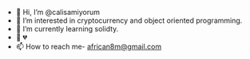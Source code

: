- 👋 Hi, I’m @calisamiyorum
- 👀 I’m interested in cryptocurrency and object oriented programming.
- 🌱 I’m currently learning solidty.
- 💞️ 💔
- 📫 How to reach me- african8m@gmail.com

<!---
calisamiyorum/calisamiyorum is a ✨ special ✨ repository because its `README.md` (this file) appears on your GitHub profile.
You can click the Preview link 
